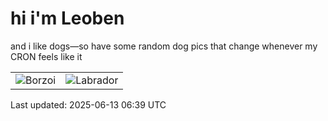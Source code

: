 # hi i'm Leoben

and i like dogs—so have some random dog pics that change whenever my CRON feels like it

|  |  |
|--------|----------|
| ![Borzoi](https://random-dog-vercel.vercel.app/api/random-borzoi?v=1749796752) | ![Labrador](https://random-dog-vercel.vercel.app/api/random-labrador?v=1749796752) |

Last updated: 2025-06-13 06:39 UTC
